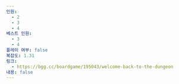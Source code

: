 ```yaml
---
인원:
  - 2
  - 3
  - 4
베스트 인원:
  - 3
  - 4
플레이 여부: false
복잡도: 1.31
링크:
  - https://bgg.cc/boardgame/195043/welcome-back-to-the-dungeon
내용: false
---
```

